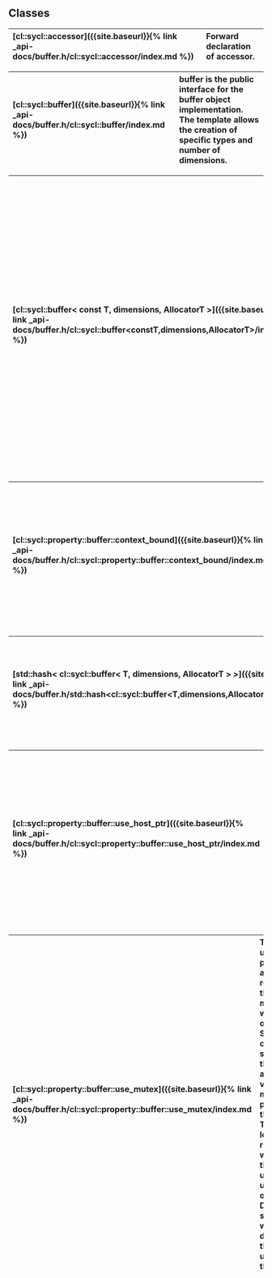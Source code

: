 ---
---
## Classes

| [cl::sycl::accessor]({{site.baseurl}}{% link _api-docs/buffer.h/cl::sycl::accessor/index.md %}) | Forward declaration of accessor.  |
| :--- | :--- |


| [cl::sycl::buffer]({{site.baseurl}}{% link _api-docs/buffer.h/cl::sycl::buffer/index.md %}) | buffer is the public interface for the buffer object implementation. The template allows the creation of specific types and number of dimensions.  |
| :--- | :--- |


| [cl::sycl::buffer< const T, dimensions, AllocatorT >]({{site.baseurl}}{% link _api-docs/buffer.h/cl::sycl::buffer<constT,dimensions,AllocatorT>/index.md %}) | Specialization for const buffers, that allows the creation of buffers on the device from const data. Any allocator, but the map allocator, can be used to create host data. The allocator must remove the constness of the data in order to create temporary objects, but host accessors will only be read only always.  |
| :--- | :--- |


| [cl::sycl::property::buffer::context_bound]({{site.baseurl}}{% link _api-docs/buffer.h/cl::sycl::property::buffer::context_bound/index.md %}) | The context_bound property adds the requirement that the SYCL buffer can only be associated with a single SYCL context that is provided to the property.  |
| :--- | :--- |


| [std::hash< cl::sycl::buffer< T, dimensions, AllocatorT > >]({{site.baseurl}}{% link _api-docs/buffer.h/std::hash<cl::sycl::buffer<T,dimensions,AllocatorT>>/index.md %}) | provides a specialization for std::hash for the buffer class. An std::hash<std::shared_ptr<...>> object is created and its function call operator is used to hash the contents of the shared_ptr. The returned hash is actually the result of (size_t) object.get_impl().get()  |
| :--- | :--- |


| [cl::sycl::property::buffer::use_host_ptr]({{site.baseurl}}{% link _api-docs/buffer.h/cl::sycl::property::buffer::use_host_ptr/index.md %}) | The use_host_ptr property adds the requirement that the SYCL runtime must not allocate any memory for the SYCL buffer and instead uses the provided host pointer directly.  |
| :--- | :--- |


| [cl::sycl::property::buffer::use_mutex]({{site.baseurl}}{% link _api-docs/buffer.h/cl::sycl::property::buffer::use_mutex/index.md %}) | The use_mutex property adds the requirement that the memory which is owned by the SYCL buffer can be shared with the application via a mutex_class provided to the property. The mutex is locked by the runtime whenever the data is in use and unlocked otherwise. Data is synchronized with host data when the mutex is unlocked by the runtime.  |
| :--- | :--- |

